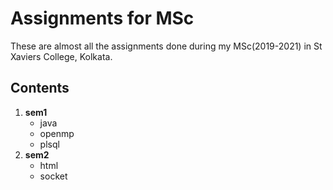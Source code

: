 # Assignments for MSc  
These are almost all the assignments done during my MSc(2019-2021) in St Xaviers College, Kolkata.  

## Contents   
1. **sem1**  
   - java  
   - openmp  
   - plsql  
2. **sem2**  
   - html  
   - socket  
